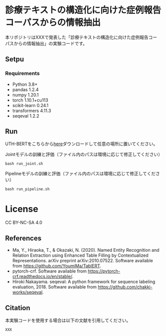 # 診療テキストの構造化に向けた症例報告コーパスからの情報抽出

本リポジトリはXXXで発表した「診療テキストの構造化に向けた症例報告コーパスからの情報抽出」の実験コードです。

## Setpu
### Requirements

- Python 3.8+
- pandas 1.2.4
- numpy 1.20.1
- torch 1.10.1+cu113
- scikit-learn 0.24.1
- transformers 4.11.3
- seqeval 1.2.2

## Run

 UTH-BERTをこちらから[here](https://ai-health.m.u-tokyo.ac.jp/home/research/uth-bert)ダウンロードして任意の場所に置いてください。

Jointモデルの訓練と評価（ファイル内のパスは環境に応じて修正してください）
```
bash run_joint.sh
```

Pipelineモデルの訓練と評価（ファイル内のパスは環境に応じて修正してください）
```
bash run_pipeline.sh
```

# License
CC BY-NC-SA 4.0

## References

- Ma, Y., Hiraoka, T., & Okazaki, N. (2020). Named Entity Recognition and Relation Extraction using Enhanced Table Filling by Contextualized Representations. arXiv preprint arXiv:2010.07522. Software available from https://github.com/YoumiMa/TablERT.
- pytorch-crf. Software available from https://pytorch-crf.readthedocs.io/en/stable/.
- Hiroki Nakayama. seqeval: A python framework for sequence labeling evaluation, 2018. Software available from https://github.com/chakki-works/seqeval.

## Citation

本実験コードを使用する場合は以下の文献を引用してください。
```
XXX
```

